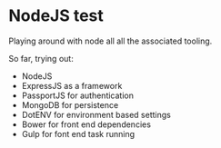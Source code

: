# NodeJS test

Playing around with node all all the associated tooling.

So far, trying out:

* NodeJS
* ExpressJS as a framework
* PassportJS for authentication
* MongoDB for persistence
* DotENV for environment based settings
* Bower for front end dependencies
* Gulp for font end task running
